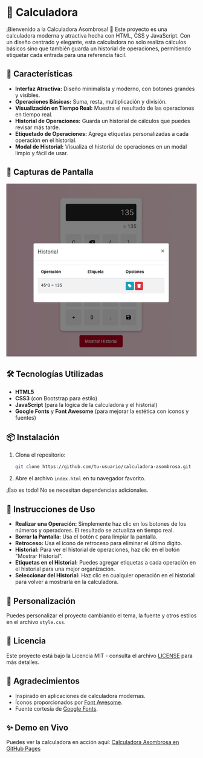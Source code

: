 # 📱 Calculadora

¡Bienvenido a la Calculadora Asombrosa! 🎉 Este proyecto es una calculadora moderna y atractiva hecha con HTML, CSS y JavaScript. Con un diseño centrado y elegante, esta calculadora no solo realiza cálculos básicos sino que también guarda un historial de operaciones, permitiendo etiquetar cada entrada para una referencia fácil.

## 🚀 Características

- **Interfaz Atractiva:** Diseño minimalista y moderno, con botones grandes y visibles.
- **Operaciones Básicas:** Suma, resta, multiplicación y división.
- **Visualización en Tiempo Real:** Muestra el resultado de las operaciones en tiempo real.
- **Historial de Operaciones:** Guarda un historial de cálculos que puedes revisar más tarde.
- **Etiquetado de Operaciones:** Agrega etiquetas personalizadas a cada operación en el historial.
- **Modal de Historial:** Visualiza el historial de operaciones en un modal limpio y fácil de usar.

## 🎨 Capturas de Pantalla

![Calculadora](https://github.com/ciscojmg/calculadora/blob/master/img/calculadora.png)

## 🛠️ Tecnologías Utilizadas

- **HTML5**
- **CSS3** (con Bootstrap para estilo)
- **JavaScript** (para la lógica de la calculadora y el historial)
- **Google Fonts** y **Font Awesome** (para mejorar la estética con iconos y fuentes)

## 📦 Instalación

1. Clona el repositorio:

   ```bash
   git clone https://github.com/tu-usuario/calculadora-asombrosa.git
   ```
2. Abre el archivo `index.html` en tu navegador favorito.

¡Eso es todo! No se necesitan dependencias adicionales.

## 📝 Instrucciones de Uso

- **Realizar una Operación:** Simplemente haz clic en los botones de los números y operadores. El resultado se actualiza en tiempo real.
- **Borrar la Pantalla:** Usa el botón `C` para limpiar la pantalla.
- **Retroceso:** Usa el ícono de retroceso para eliminar el último dígito.
- **Historial:** Para ver el historial de operaciones, haz clic en el botón "Mostrar Historial".
- **Etiquetas en el Historial:** Puedes agregar etiquetas a cada operación en el historial para una mejor organización.
- **Seleccionar del Historial:** Haz clic en cualquier operación en el historial para volver a mostrarla en la calculadora.

## 🎨 Personalización

Puedes personalizar el proyecto cambiando el tema, la fuente y otros estilos en el archivo `style.css`.

## 📄 Licencia

Este proyecto está bajo la Licencia MIT - consulta el archivo [LICENSE](LICENSE) para más detalles.

## 🙌 Agradecimientos

- Inspirado en aplicaciones de calculadora modernas.
- Íconos proporcionados por [Font Awesome](https://fontawesome.com/).
- Fuente cortesía de [Google Fonts](https://fonts.google.com/).

## ✨ Demo en Vivo

Puedes ver la calculadora en acción aquí: [Calculadora Asombrosa en GitHub Pages](https://ciscojmg.github.io/calculadora/)
